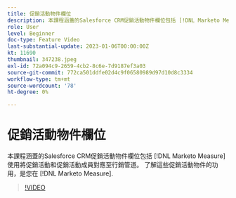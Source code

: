 ```yaml
---
title: 促銷活動物件欄位
description: 本課程涵蓋的Salesforce CRM促銷活動物件欄位包括 [!DNL Marketo Measure] 使用將促銷活動和促銷活動成員對應至行銷管道。 了解這些促銷活動物件的功用，是您在 [!DNL Marketo Measure].
role: User
level: Beginner
doc-type: Feature Video
last-substantial-update: 2023-01-06T00:00:00Z
kt: 11690
thumbnail: 347238.jpeg
exl-id: 72a094c9-2659-4cb2-8c6e-7d9187ef3a03
source-git-commit: 772ca501ddfe02d4c9f06580989d97d10d8c3334
workflow-type: tm+mt
source-wordcount: '78'
ht-degree: 0%

---
```


# 促銷活動物件欄位

本課程涵蓋的Salesforce CRM促銷活動物件欄位包括 [!DNL Marketo Measure] 使用將促銷活動和促銷活動成員對應至行銷管道。 了解這些促銷活動物件的功用，是您在 [!DNL Marketo Measure].

>[!VIDEO](https://video.tv.adobe.com/v/347238/?quality=12&learn=on)
